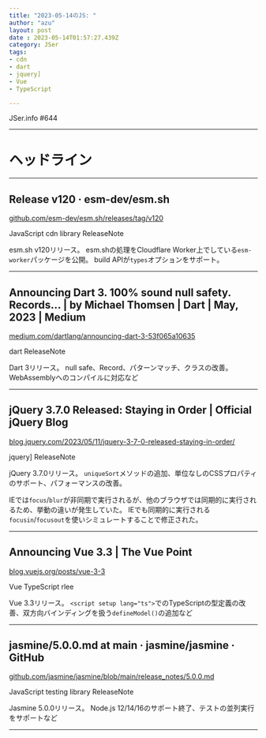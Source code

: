 ```yaml
---
title: "2023-05-14のJS: "
author: "azu"
layout: post
date : 2023-05-14T01:57:27.439Z
category: JSer
tags:
- cdn
- dart
- jquery]
- Vue
- TypeScript

---
```


JSer.info #644

----

<h1 class="site-genre">ヘッドライン</h1>

----

## Release v120 · esm-dev/esm.sh
[github.com/esm-dev/esm.sh/releases/tag/v120](https://github.com/esm-dev/esm.sh/releases/tag/v120 "Release v120 · esm-dev/esm.sh")
<p class="jser-tags jser-tag-icon"><span class="jser-tag">JavaScript</span> <span class="jser-tag">cdn</span> <span class="jser-tag">library</span> <span class="jser-tag">ReleaseNote</span></p>

esm.sh v120リリース。
esm.shの処理をCloudflare Worker上でしている`esm-worker`パッケージを公開。
build APIが`types`オプションをサポート。


----

## Announcing Dart 3. 100% sound null safety. Records… | by Michael Thomsen | Dart | May, 2023 | Medium
[medium.com/dartlang/announcing-dart-3-53f065a10635](https://medium.com/dartlang/announcing-dart-3-53f065a10635 "Announcing Dart 3. 100% sound null safety. Records… | by Michael Thomsen | Dart | May, 2023 | Medium")
<p class="jser-tags jser-tag-icon"><span class="jser-tag">dart</span> <span class="jser-tag">ReleaseNote</span></p>

Dart 3リリース。
null safe、Record、パターンマッチ、クラスの改善。
WebAssemblyへのコンパイルに対応など


----

## jQuery 3.7.0 Released: Staying in Order | Official jQuery Blog
[blog.jquery.com/2023/05/11/jquery-3-7-0-released-staying-in-order/](https://blog.jquery.com/2023/05/11/jquery-3-7-0-released-staying-in-order/ "jQuery 3.7.0 Released: Staying in Order | Official jQuery Blog")
<p class="jser-tags jser-tag-icon"><span class="jser-tag">jquery]</span> <span class="jser-tag">ReleaseNote</span></p>

jQuery 3.7.0リリース。
`uniqueSort`メソッドの追加、単位なしのCSSプロパティのサポート、パフォーマンスの改善。

IEでは`focus`/`blur`が非同期で実行されるが、他のブラウザでは同期的に実行されるため、挙動の違いが発生していた。
IEでも同期的に実行される`focusin`/`focusout`を使いシミュレートすることで修正された。


----

## Announcing Vue 3.3 | The Vue Point
[blog.vuejs.org/posts/vue-3-3](https://blog.vuejs.org/posts/vue-3-3 "Announcing Vue 3.3 | The Vue Point")
<p class="jser-tags jser-tag-icon"><span class="jser-tag">Vue</span> <span class="jser-tag">TypeScript</span> <span class="jser-tag">rlee</span></p>

Vue 3.3リリース。
`<script setup lang="ts">`でのTypeScriptの型定義の改善、双方向バインディングを扱う`defineModel()`の追加など


----

## jasmine/5.0.0.md at main · jasmine/jasmine · GitHub
[github.com/jasmine/jasmine/blob/main/release\_notes/5.0.0.md](https://github.com/jasmine/jasmine/blob/main/release_notes/5.0.0.md "jasmine/5.0.0.md at main · jasmine/jasmine · GitHub")
<p class="jser-tags jser-tag-icon"><span class="jser-tag">JavaScript</span> <span class="jser-tag">testing</span> <span class="jser-tag">library</span> <span class="jser-tag">ReleaseNote</span></p>

Jasmine 5.0.0リリース。
Node.js 12/14/16のサポート終了、テストの並列実行をサポートなど


----
